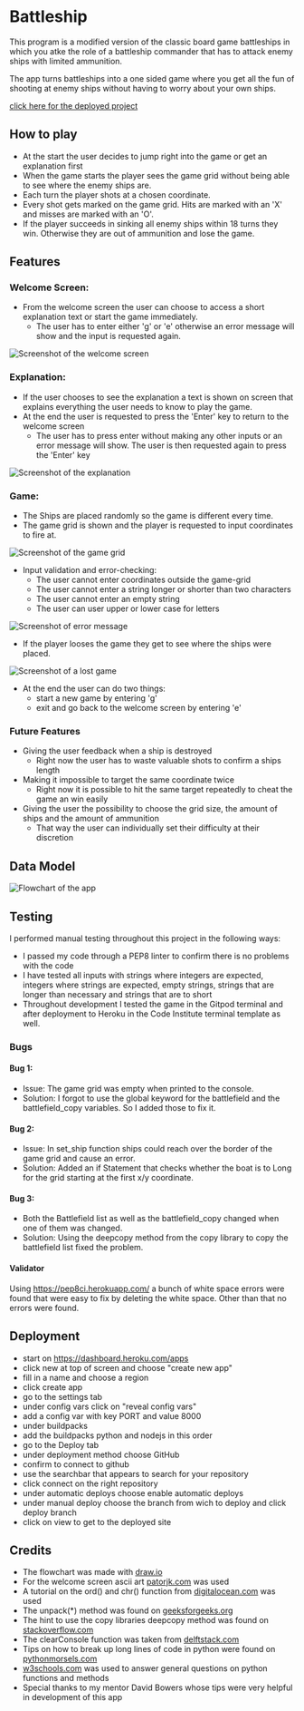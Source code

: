 # Battleship

This program is a modified version of the classic board game battleships in which you atke the role of a battleship commander that has to attack enemy ships with limited ammunition.

The app turns battleships into a one sided game where you get all the fun of shooting at enemy ships without having to worry about your own ships.

[click here for the deployed project](https://battleship-commander-b2b519a74b77.herokuapp.com/)

## How to play

- At the start the user decides to jump right into the game or get an explanation first
- When the game starts the player sees the game grid without being able to see where the enemy ships are.
- Each turn the player shots at a chosen coordinate.
- Every shot gets marked on the game grid. Hits are marked with an 'X' and misses are marked with an 'O'.
- If the player succeeds in sinking all enemy ships within 18 turns they win. Otherwise they are out of ammunition and lose the game.

## Features 

### Welcome Screen:
- From the welcome screen the user can choose to access a short explanation text or start the game immediately.
    - The user has to enter either 'g' or 'e' otherwise an error message will show and the input is requested again.

![Screenshot of the welcome screen](docs/welcome-screen.png)

### Explanation:
- If the user chooses to see the explanation a text is shown on screen that explains everything the user needs to know to play the game.
- At the end the user is requested to press the 'Enter' key to return to the welcome screen
    - The user has to press enter without making any other inputs or an error message will show. The user is then requested again to press the 'Enter' key

![Screenshot of the explanation](docs/explanation.png)

### Game:
- The Ships are placed randomly so the game is different every time.
- The game grid is shown and the player is requested to input coordinates to fire at.

![Screenshot of the game grid](docs/game-grid.png)

- Input validation and error-checking:
    - The user cannot enter coordinates outside the game-grid
    - The user cannot enter a string longer or shorter than two characters
    - The user cannot enter an empty string
    - The user can user upper or lower case for letters

![Screenshot of error message](docs/input-validation.png)

- If the player looses the game they get to see where the ships were placed.

![Screenshot of a lost game](docs/lose-screen.png)

- At the end the user can do two things:
    - start a new game by entering 'g'
    - exit and go back to the welcome screen by entering 'e'

### Future Features
- Giving the user feedback when a ship is destroyed
    - Right now the user has to waste valuable shots to confirm a ships length
- Making it impossible to target the same coordinate twice
    - Right now it is possible to hit the same target repeatedly to cheat the game an win easily
- Giving the user the possibility to choose the grid size, the amount of ships and the amount of ammunition
    - That way the user can individually set their difficulty at their discretion

## Data Model

![Flowchart of the app](docs/ablauf.jpg)

## Testing
I performed manual testing throughout this project in the following ways:
- I passed my code through a PEP8 linter to confirm there is no problems with the code
- I have tested all inputs with strings where integers are expected, integers where strings are expected, empty strings, strings that are longer than necessary and strings that are to short
- Throughout development I tested the game in the Gitpod terminal and after deployment to Heroku in the Code Institute terminal template as well.

### Bugs
#### Bug 1:
- Issue: The game grid was empty when printed to the console.
- Solution: I forgot to use the global keyword for the battlefield and the battlefield_copy variables. So I added those to fix it.

#### Bug 2:
- Issue: In set_ship function ships could reach over the border of the game grid and cause an error.
- Solution: Added an if Statement that checks whether the boat is to Long for the grid starting at the first x/y coordinate.

#### Bug 3:
- Both the Battlefield list as well as the battlefield_copy changed when one of them was changed.
- Solution: Using the deepcopy method from the copy library to copy the battlefield list fixed the problem.

#### Validator
Using https://pep8ci.herokuapp.com/ a bunch of white space errors were found that were easy to fix by deleting the white space. Other than that no errors were found.


## Deployment
- start on https://dashboard.heroku.com/apps
- click new at top of screen and choose "create new app"
- fill in a name and choose a region
- click create app 
- go to the settings tab
- under config vars click on "reveal config vars"
- add a config var with key PORT and value 8000
- under buildpacks
- add the buildpacks python and nodejs in this order
- go to the Deploy tab
- under deployment method choose GitHub 
- confirm to connect to github
- use the searchbar that appears to search for your repository
- click connect on the right repository 
- under automatic deploys choose enable automatic deploys
- under manual deploy choose the branch from wich to deploy and click deploy branch
- click on view to get to the deployed site

## Credits
- The flowchart was made with [draw.io](https://app.diagrams.net/)
- For the welcome screen ascii art [patorjk.com](https://patorjk.com/software/taag/#p=display&f=Graffiti&t=Type%20Something%20) was used
- A tutorial on the ord() and chr() function from [digitalocean.com](https://www.digitalocean.com/community/tutorials/python-ord-chr) was used
- The unpack(*) method was found on [geeksforgeeks.org](https://www.geeksforgeeks.org/python-split-string-into-list-of-characters/)
- The hint to use the copy libraries deepcopy method was found on [stackoverflow.com](https://stackoverflow.com/questions/2612802/how-do-i-clone-a-list-so-that-it-doesnt-change-unexpectedly-after-assignment)
- The clearConsole function was taken from [delftstack.com](https://www.delftstack.com/howto/python/python-clear-console/)
- Tips on how to break up long lines of code in python were found on [pythonmorsels.com](https://www.pythonmorsels.com/breaking-long-lines-code-python/)
- [w3schools.com](https://www.w3schools.com/python/) was used to answer general questions on python functions and methods
- Special thanks to my mentor David Bowers whose tips were very helpful in development of this app